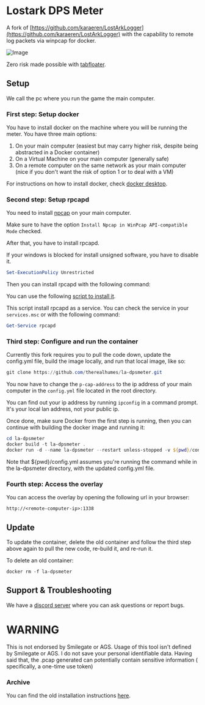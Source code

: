 # Lostark DPS Meter

A fork of [https://github.com/karaeren/LostArkLogger](https://github.com/karaeren/LostArkLogger) with the capability to
remote log packets via winpcap for docker.

![Image](https://safe.manu.moe/9Sxwowoi.jpg)

Zero risk made possible with [tabfloater](https://www.tabfloater.io).

## Setup

We call the pc where you run the game the main computer.

### First step: Setup docker

You have to install docker on the machine where you will be running the meter. You have three main options:
1. On your main computer (easiest but may carry higher risk, despite being abstracted in a Docker container)
2. On a Virtual Machine on your main computer (generally safe)
3. On a remote computer on the same network as your main computer (nice if you don't want the risk of option 1 or to deal with a VM)

For instructions on how to install docker, check [docker desktop](https://www.docker.com/).

### Second step: Setup rpcapd

You need to install [npcap](https://nmap.org/npcap/) on your main computer.

Make sure to have the option `Install Npcap in WinPcap API-compatible Mode` checked.

After that, you have to install rpcapd.

If your windows is blocked for install unsigned software, you have to disable it.

```powershell
Set-ExecutionPolicy Unrestricted
```
Then you can install rpcapd with the following command:

You can use the following [script to install it](bin/install-rpcapd.ps1).

This script install rpcapd as a service. You can check the service in your `services.msc` or with the following command:

```powershell
Get-Service rpcapd
```

### Third step: Configure and run the container

Currently this fork requires you to pull the code down, update the config.yml file, build the image locally, and run that local image, like so:

```powershell
git clone https://github.com/therealhumes/la-dpsmeter.git
```

You now have to change the `p-cap-address` to the ip address of your main computer in the `config.yml` file located in the root directory.

You can find out your ip address by running `ipconfig` in a command prompt. It's your local lan address, not your public ip.

Once done, make sure Docker from the first step is running, then you can continue with building the docker image and running it:

```powershell
cd la-dpsmeter
docker build -t la-dpsmeter .
docker run -d --name la-dpsmeter --restart unless-stopped -v ${pwd}/config.yml:/app/config.yml -v ${pwd}/logs:/mnt/raid1/apps/'Lost Ark Logs' -p 1338:1338 la-dpsmeter
```

Note that ${pwd}/config.yml assumes you're running the command while in the la-dpsmeter directory,  with the updated config.yml file.

### Fourth step: Access the overlay

You can access the overlay by opening the following url in your browser:

```
http://<remote-computer-ip>:1338
```

## Update

To update the container, delete the old container and follow the third step above again to pull the new code, re-build it, and re-run it.

To delete an old container:

```
docker rm -f la-dpsmeter
```

## Support & Troubleshooting

We have a [discord server](https://discord.gg/bM8NtsJVeb) where you can ask questions or report bugs.

# WARNING

This is not endorsed by Smilegate or AGS. Usage of this tool isn't defined by Smilegate or AGS. I do not save your
personal identifiable data. Having said that, the .pcap generated can potentially contain sensitive information (
specifically, a one-time use token)

### Archive

You can find the old installation instructions [here](.github/archive/INSTALLATION.md).
